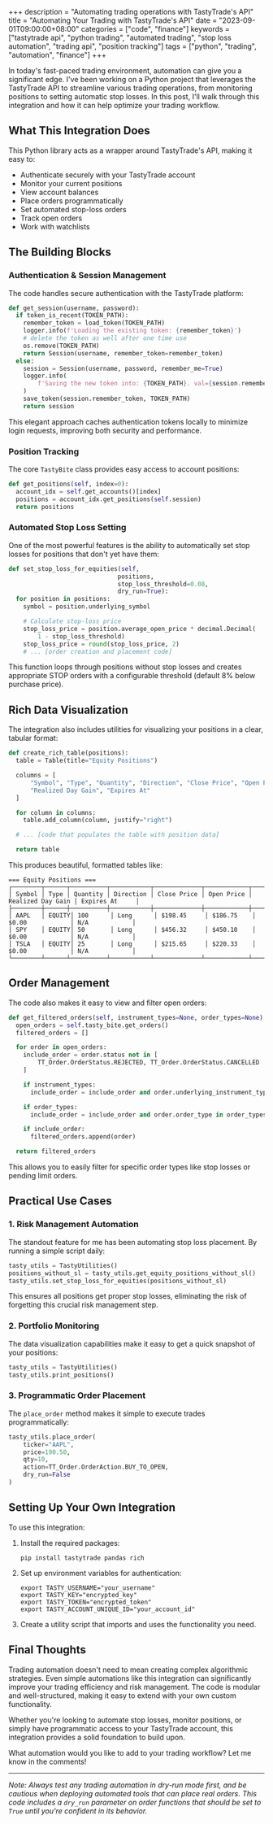 +++
description = "Automating trading operations with TastyTrade's API"
title = "Automating Your Trading with TastyTrade's API"
date = "2023-09-01T09:00:00+08:00"
categories = ["code", "finance"]
keywords = ["tastytrade api", "python trading", "automated trading", "stop loss automation", "trading api", "position tracking"]
tags = ["python", "trading", "automation", "finance"]
+++


In today's fast-paced trading environment, automation can give you a significant edge. I've been working on a Python project that leverages the TastyTrade API to streamline various trading operations, from monitoring positions to setting automatic stop losses. In this post, I'll walk through this integration and how it can help optimize your trading workflow.

## What This Integration Does

This Python library acts as a wrapper around TastyTrade's API, making it easy to:

- Authenticate securely with your TastyTrade account
- Monitor your current positions
- View account balances
- Place orders programmatically
- Set automated stop-loss orders
- Track open orders
- Work with watchlists

## The Building Blocks

### Authentication & Session Management

The code handles secure authentication with the TastyTrade platform:

```python
def get_session(username, password):
  if token_is_recent(TOKEN_PATH):
    remember_token = load_token(TOKEN_PATH)
    logger.info(f'Loading the existing token: {remember_token}')
    # delete the token as well after one time use
    os.remove(TOKEN_PATH)
    return Session(username, remember_token=remember_token)
  else:
    session = Session(username, password, remember_me=True)
    logger.info(
        f'Saving the new token into: {TOKEN_PATH}. val={session.remember_token}'
    )
    save_token(session.remember_token, TOKEN_PATH)
    return session
```

This elegant approach caches authentication tokens locally to minimize login requests, improving both security and performance.

### Position Tracking

The core `TastyBite` class provides easy access to account positions:

```python
def get_positions(self, index=0):
  account_idx = self.get_accounts()[index]
  positions = account_idx.get_positions(self.session)
  return positions
```

### Automated Stop Loss Setting

One of the most powerful features is the ability to automatically set stop losses for positions that don't yet have them:

```python
def set_stop_loss_for_equities(self,
                              positions,
                              stop_loss_threshold=0.08,
                              dry_run=True):
  for position in positions:
    symbol = position.underlying_symbol

    # Calculate stop-loss price
    stop_loss_price = position.average_open_price * decimal.Decimal(
        1 - stop_loss_threshold)
    stop_loss_price = round(stop_loss_price, 2)
    # ... [order creation and placement code]
```

This function loops through positions without stop losses and creates appropriate STOP orders with a configurable threshold (default 8% below purchase price).

## Rich Data Visualization

The integration also includes utilities for visualizing your positions in a clear, tabular format:

```python
def create_rich_table(positions):
  table = Table(title="Equity Positions")

  columns = [
      "Symbol", "Type", "Quantity", "Direction", "Close Price", "Open Price",
      "Realized Day Gain", "Expires At"
  ]

  for column in columns:
    table.add_column(column, justify="right")

  # ... [code that populates the table with position data]

  return table
```

This produces beautiful, formatted tables like:

```
=== Equity Positions ===
┌────────┬──────┬──────────┬───────────┬─────────────┬────────────┬───────────────────┬────────────────┐
│ Symbol │ Type │ Quantity │ Direction │ Close Price │ Open Price │ Realized Day Gain │ Expires At     │
├────────┼──────┼──────────┼───────────┼─────────────┼────────────┼───────────────────┼────────────────┤
│ AAPL   │ EQUITY│ 100      │ Long      │ $198.45     │ $186.75    │ $0.00            │ N/A            │
│ SPY    │ EQUITY│ 50       │ Long      │ $456.32     │ $450.10    │ $0.00            │ N/A            │
│ TSLA   │ EQUITY│ 25       │ Long      │ $215.65     │ $220.33    │ $0.00            │ N/A            │
└────────┴──────┴──────────┴───────────┴─────────────┴────────────┴───────────────────┴────────────────┘
```

## Order Management

The code also makes it easy to view and filter open orders:

```python
def get_filtered_orders(self, instrument_types=None, order_types=None):
  open_orders = self.tasty_bite.get_orders()
  filtered_orders = []

  for order in open_orders:
    include_order = order.status not in [
        TT_Order.OrderStatus.REJECTED, TT_Order.OrderStatus.CANCELLED
    ]

    if instrument_types:
      include_order = include_order and order.underlying_instrument_type in instrument_types

    if order_types:
      include_order = include_order and order.order_type in order_types

    if include_order:
      filtered_orders.append(order)

  return filtered_orders
```

This allows you to easily filter for specific order types like stop losses or pending limit orders.

## Practical Use Cases

### 1. Risk Management Automation

The standout feature for me has been automating stop loss placement. By running a simple script daily:

```python
tasty_utils = TastyUtilities()
positions_without_sl = tasty_utils.get_equity_positions_without_sl()
tasty_utils.set_stop_loss_for_equities(positions_without_sl)
```

This ensures all positions get proper stop losses, eliminating the risk of forgetting this crucial risk management step.

### 2. Portfolio Monitoring

The data visualization capabilities make it easy to get a quick snapshot of your positions:

```python
tasty_utils = TastyUtilities()
tasty_utils.print_positions()
```

### 3. Programmatic Order Placement

The `place_order` method makes it simple to execute trades programmatically:

```python
tasty_utils.place_order(
    ticker="AAPL",
    price=190.50,
    qty=10,
    action=TT_Order.OrderAction.BUY_TO_OPEN,
    dry_run=False
)
```

## Setting Up Your Own Integration

To use this integration:

1. Install the required packages:
   ```
   pip install tastytrade pandas rich
   ```

2. Set up environment variables for authentication:
   ```
   export TASTY_USERNAME="your_username"
   export TASTY_KEY="encrypted_key"
   export TASTY_TOKEN="encrypted_token"
   export TASTY_ACCOUNT_UNIQUE_ID="your_account_id"
   ```

3. Create a utility script that imports and uses the functionality you need.

## Final Thoughts

Trading automation doesn't need to mean creating complex algorithmic strategies. Even simple automations like this integration can significantly improve your trading efficiency and risk management. The code is modular and well-structured, making it easy to extend with your own custom functionality.

Whether you're looking to automate stop losses, monitor positions, or simply have programmatic access to your TastyTrade account, this integration provides a solid foundation to build upon.

What automation would you like to add to your trading workflow? Let me know in the comments!

---

*Note: Always test any trading automation in dry-run mode first, and be cautious when deploying automated tools that can place real orders. This code includes a `dry_run` parameter on order functions that should be set to `True` until you're confident in its behavior.*